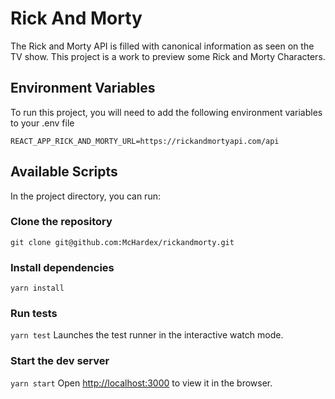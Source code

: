 
# Rick And Morty

The Rick and Morty API is filled with canonical information as seen on the TV show. This project is a work to preview some Rick and Morty Characters.

## Environment Variables

To run this project, you will need to add the following environment variables to your .env file

`REACT_APP_RICK_AND_MORTY_URL=https://rickandmortyapi.com/api`

## Available Scripts

In the project directory, you can run:

### Clone the repository
`git clone git@github.com:McHardex/rickandmorty.git`

### Install dependencies

`yarn install`

### Run tests

`yarn test`
Launches the test runner in the interactive watch mode.

### Start the dev server

`yarn start` Open [http://localhost:3000](http://localhost:3000) to view it in the browser.

